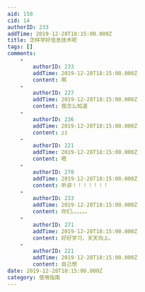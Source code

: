 ```yaml
---
aid: 150
cid: 14
authorID: 233
addTime: 2019-12-28T18:15:00.000Z
title: 怎样学好信息技术呢
tags: []
comments:
    -
        authorID: 233
        addTime: 2019-12-28T18:15:00.000Z
        content: 啊
    -
        authorID: 227
        addTime: 2019-12-28T18:15:00.000Z
        content: 我怎么知道
    -
        authorID: 236
        addTime: 2019-12-28T18:15:00.000Z
        content: zz
    -
        authorID: 221
        addTime: 2019-12-28T18:15:00.000Z
        content: 嗯
    -
        authorID: 270
        addTime: 2019-12-28T18:15:00.000Z
        content: 听讲！！！！！！！
    -
        authorID: 233
        addTime: 2019-12-28T18:15:00.000Z
        content: 你们。。。。。。
    -
        authorID: 271
        addTime: 2019-12-28T18:15:00.000Z
        content: 好好学习，天天向上。
    -
        authorID: 221
        addTime: 2019-12-28T18:15:00.000Z
        content: 自己想
date: 2019-12-28T18:15:00.000Z
category: 使用指南
---
```



